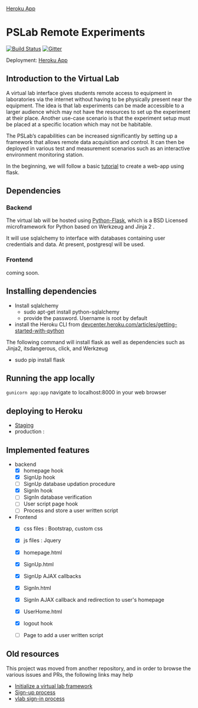[Heroku App](https://pslab-stage.herokuapp.com/)

# PSLab Remote Experiments

[![Build Status](https://travis-ci.org/fossasia/pslab-remote.svg?branch=master)](https://travis-ci.org/fossasia/pslab-remote)
[![Gitter](https://badges.gitter.im/fossasia/pslab.svg)](https://gitter.im/fossasia/pslab?utm_source=badge&utm_medium=badge&utm_campaign=pr-badge)

Deployment: [Heroku App](https://pslab-stage.herokuapp.com/)

## Introduction to the Virtual Lab

A virtual lab interface gives students remote access to equipment in laboratories via the internet without having to be physically present near the equipment.
The idea is that lab experiments can be made accessible to a larger audience which may not have the resources to set up the experiment at their place.
Another use-case scenario is that the experiment setup must be placed at a specific location which may not be habitable.

The PSLab’s capabilities can be increased significantly by setting up a framework that allows remote data acquisition and control.
It can then be deployed in various test and measurement scenarios such as an interactive environment monitoring station.

In the beginning, we will follow a basic [tutorial](https://code.tutsplus.com/series/creating-a-web-app-from-scratch-using-python-flask-and-mysql--cms-827) to create a web-app using flask.

## Dependencies

### Backend

The virtual lab will be hosted using [Python-Flask](http://flask.pocoo.org/), which is a BSD Licensed microframework for Python based on Werkzeug and Jinja 2  .

It will use sqlalchemy to interface with databases containing user credentials and data. At present, postgresql will be used.

### Frontend

coming soon.

## Installing dependencies

+ Install sqlalchemy
  + sudo apt-get install python-sqlalchemy
  + provide the password. Username is root by default
+ install the Heroku CLI from [devcenter.heroku.com/articles/getting-started-with-python](https://devcenter.heroku.com/articles/getting-started-with-python#set-up)



The following command will install flask as well as dependencies such as Jinja2, itsdangerous, click, and Werkzeug

+ sudo pip install flask


## Running the app locally

`gunicorn app:app`
navigate to localhost:8000 in your web browser

## deploying to Heroku
+ [Staging](https://pslab-stage.herokuapp.com/)
+ production :



## Implemented features
- backend
  - [x] homepage hook
  - [x] SignUp hook
  - [ ] SignUp database updation procedure
  - [x] SignIn hook
  - [ ] SignIn database verification
  - [ ] User script page hook
  - [ ] Process and store a user written script

- Frontend
  - [x] css files : Bootstrap, custom css
  - [x] js files : Jquery
  - [x] homepage.html
  - [x] SignUp.html
  - [x] SignUp AJAX callbacks
  - [x] SignIn.html
  - [x] SignIn AJAX callback and redirection to user's homepage
  - [x] UserHome.html
  - [x] logout hook
  - [ ] Page to add a user written script


## Old resources
This project was moved from another repository, and in order to browse the various issues and PRs, the following links may help
+ [Initialize a virtual lab framework](https://github.com/fossasia/pslab-desktop-apps/pull/165)
+ [Sign-up process](https://github.com/fossasia/pslab-desktop-apps/pull/169)
+ [vlab sign-in process](https://github.com/fossasia/pslab-desktop-apps/pull/173)
